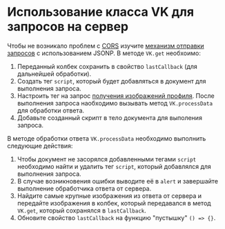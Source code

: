 # Использование класса VK для запросов на сервер
Чтобы не возникало проблем с [CORS](https://developer.mozilla.org/ru/docs/Web/HTTP/CORS) изучите [механизм отправки запросов](https://vk.com/dev/api_requests) c использованием JSONP.
В методе `VK.get` необхоимо:
1. Переданный колбек сохранить в свойство `lastCallback` (для дальнейшей обработки). 
2. Создать тег `script`, который будет добавляться в документ для выполнения запроса.
3. Настроить тег на запрос [получения изображений профиля](https://vk.com/dev/photos.get). После выполнения запроса наобходимо вызывать метод `VK.processData` для обработки ответа.
4. Добавьте созданный скрипт в тело документа для выполения запроса.

В методе обработки ответа `VK.processData` необходимо выполнить следующие действия:
1. Чтобы документ не засорялся добавленными тегами `script` необходимо найти и удалить тег `script`, который добавлялся для выполнения запроса.
2. В случае возникновения ошибки выводите её в `alert` и завершайте выполнение обработчика ответа от сервера.
3. Найдите самые крупные изображения из ответа от сервера и передайте изображения в колбек, который передавался в метод `VK.get`, который сохранялся в `lastCallback`.
4. Обновите свойство `lastCallback` на функцию "пустышку" `() => {}`.